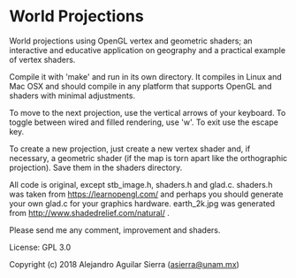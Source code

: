 #  World Projections

World projections using OpenGL vertex and geometric shaders; an
interactive and educative application on geography and a practical
example of vertex shaders.

Compile it with 'make' and run in its own directory.  It compiles in
Linux and Mac OSX and should compile in any platform that supports
OpenGL and shaders with minimal adjustments.

To move to the next projection, use the vertical arrows of your
keyboard. To toggle between wired and filled rendering, use 'w'. To
exit use the escape key.

To create a new projection, just create a new vertex shader and, if
necessary, a geometric shader (if the map is torn apart like the
orthographic projection). Save them in the shaders directory.

All code is original, except stb_image.h, shaders.h and
glad.c. shaders.h was taken from https://learnopengl.com/ and perhaps
you should generate your own glad.c for your graphics
hardware. earth_2k.jpg was generated from
http://www.shadedrelief.com/natural/ .

Please send me any comment, improvement and shaders.

License: GPL 3.0

Copyright (c) 2018 Alejandro Aguilar Sierra (asierra@unam.mx)
